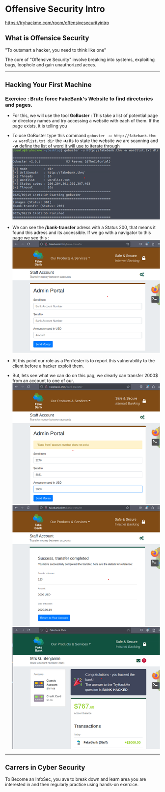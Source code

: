# Offensive Security Intro
https://tryhackme.com/room/offensivesecurityintro

## What is Offensice Security

"To outsmart a hacker, you need to think like one"

The core of "Offensive Security" involve breaking into systems, exploiting bugs, loophole and gain unauthorized acces.

---
## Hacking Your First Machine

### Exercice : Brute force FakeBank's Website to find directories and pages.

- For this, we will use the tool **GoBuster** : This take a list of potential page or directory names and try accessing a website with each of them. If the page exists, it is telling you

- To use GoBuster type this command ```gobuster -u http://fakebank.thm -w wordlist.txt dir``` the **-u** its to state the website we are scanning and **-w** define the list of word it will use to iterate through 
![alt text](image.png)

- We can see the **/bank-transfer** adress with a Status 200, that means it found this adress and its accessible. If we go with a navigator to this page we see this :
![alt text](image-1.png)

- At this point our role as a PenTester is to report this vulnerability to the client before a hacker exploit them.

- But, lets see what we can do on this pag, we clearly can transfer 2000$ from an account to one of our.
![alt text](image-3.png)
![alt text](image-2.png)
![alt text](image-4.png)

---
## Carrers in Cyber Security

To Become an InfoSec, you ave to break down and learn area you are interested in and then regularly practice using hands-on exercice.